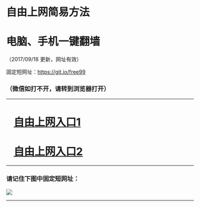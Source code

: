 ﻿# 自由上网简易方法

# 电脑、手机一键翻墙

（2017/09/18 更新，网址有效）

固定短网址：https://git.io/free99

### （微信如打不开，请转到浏览器打开）


***





# &nbsp;&nbsp; <a href="http://ft857425680.fwq-tz1005.info/fwqtz01.html?t=091800117808 " target="_blank">自由上网入口1</a>
# &nbsp;&nbsp; <a href="http://ft609515956.fwq-tz1006.info/fwqtz02.html?t=091800111460 " target="_blank">自由上网入口2</a>
***

### 请记住下图中固定短网址：

<img src="https://s3-us-west-2.amazonaws.com/fwq-1001/yjfq-20170905okok.png" /> 


***

